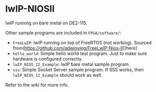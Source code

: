 # lwIP-NIOSII

lwIP running on bare metal on DE2-115.

Other sample programs are included in `FPGA/software/`:
- `FreeLwIP`: lwIP running on top of FreeRTOS (not working). Sourced from(https://github.com/adwinying/FreeLwIP-Nios-II)[here]
- `hello_world`: Simple hello world test program. Just to make sure hardware is configured correctly.
- `lwIP_NIOS_II_Example`: lwIP bare metal sample program.
- `sss`: Simple Socket Server sample program. If SSS works, then `lwIP_NIOS_II_Example` should work as well.

Refer to the wiki for more info.